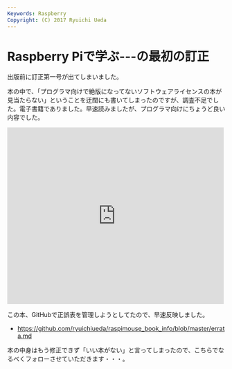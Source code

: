 ```yaml
---
Keywords: Raspberry
Copyright: (C) 2017 Ryuichi Ueda
---
```


# Raspberry Piで学ぶ---の最初の訂正
出版前に訂正第一号が出てしまいました。

本の中で、「プログラマ向けで絶版になってないソフトウェアライセンスの本が見当たらない」ということを迂闊にも書いてしまったのですが、調査不足でした。電子書籍でありました。早速読みましたが、プログラマ向けにちょうど良い内容でした。

<iframe src="https://www.facebook.com/plugins/post.php?href=https%3A%2F%2Fwww.facebook.com%2Fryueda%2Fposts%2F10211013077870098&width=500" width="500" height="408" style="border:none;overflow:hidden" scrolling="no" frameborder="0" allowTransparency="true"></iframe>

この本、GitHubで正誤表を管理しようとしてたので、早速反映しました。

<ul>
	<li><a href="https://github.com/ryuichiueda/raspimouse_book_info/blob/master/errata.md">https://github.com/ryuichiueda/raspimouse_book_info/blob/master/errata.md</a></li>

</ul>

本の中身はもう修正できず「いい本がない」と言ってしまったので、こちらでなるべくフォローさせていただきます・・・。
